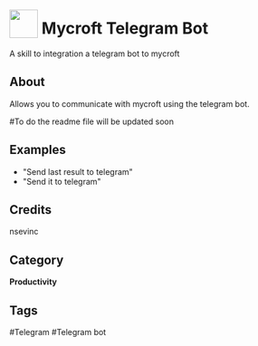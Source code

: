 # <img src="https://raw.githack.com/FortAwesome/Font-Awesome/master/svgs/solid/robot.svg" card_color="#BDC3C7" width="50" height="50" style="vertical-align:bottom"/> Mycroft Telegram Bot
A skill to integration a telegram bot to mycroft

## About
Allows you to communicate with mycroft using the telegram bot.

#To do
the readme file will be updated soon

## Examples
* "Send last result to telegram"
* "Send it to telegram"

## Credits
nsevinc

## Category
**Productivity**

## Tags
#Telegram
#Telegram bot

